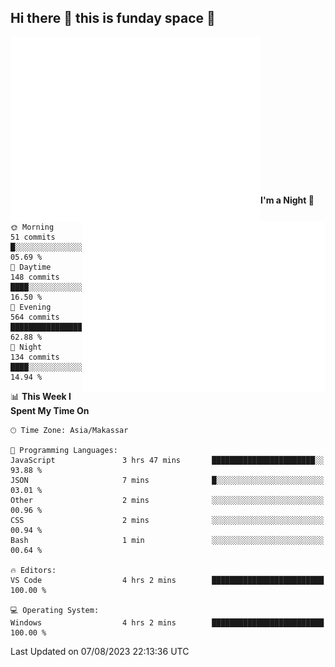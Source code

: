 ## Hi there 👋 this is funday space 🚀

<img align="left" width="400" alt="🌞" src="https://raw.githubusercontent.com/fhasnur/fhasnur/master/general.svg?token=ATQS65TR7ETTG5RLJUDIDBLBN34HE">
<img align="right" width="390" alt="🌞" src="https://raw.githubusercontent.com/fhasnur/fhasnur/master/statistics.svg?token=ATQS65TR7ETTG5RLJUDIDBLBN34HE">

<br><br><br><br><br><br><br><br><br><br><br><br><br><br>

<!--START_SECTION:waka-->
**I'm a Night 🦉** 

```text
🌞 Morning                51 commits          █░░░░░░░░░░░░░░░░░░░░░░░░   05.69 % 
🌆 Daytime                148 commits         ████░░░░░░░░░░░░░░░░░░░░░   16.50 % 
🌃 Evening                564 commits         ████████████████░░░░░░░░░   62.88 % 
🌙 Night                  134 commits         ████░░░░░░░░░░░░░░░░░░░░░   14.94 % 
```


📊 **This Week I Spent My Time On** 

```text
🕑︎ Time Zone: Asia/Makassar

💬 Programming Languages: 
JavaScript               3 hrs 47 mins       ███████████████████████░░   93.88 % 
JSON                     7 mins              █░░░░░░░░░░░░░░░░░░░░░░░░   03.01 % 
Other                    2 mins              ░░░░░░░░░░░░░░░░░░░░░░░░░   00.96 % 
CSS                      2 mins              ░░░░░░░░░░░░░░░░░░░░░░░░░   00.94 % 
Bash                     1 min               ░░░░░░░░░░░░░░░░░░░░░░░░░   00.64 % 

🔥 Editors: 
VS Code                  4 hrs 2 mins        █████████████████████████   100.00 % 

💻 Operating System: 
Windows                  4 hrs 2 mins        █████████████████████████   100.00 % 
```


 Last Updated on 07/08/2023 22:13:36 UTC
<!--END_SECTION:waka-->
